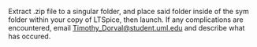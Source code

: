 Extract .zip file to a singular folder, and place said folder inside of the sym folder within your copy of LTSpice, then launch.
If any complications are encountered, email Timothy_Dorval@student.uml.edu and describe what has occured.
